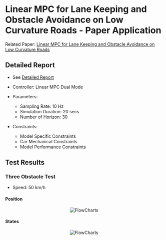 # Linear MPC for Lane Keeping and Obstacle Avoidance on Low Curvature Roads - Paper Application
Related Paper: [Linear MPC for Lane Keeping and Obstacle Avoidance on Low Curvature Roads](https://people.kth.se/~kallej/papers/vehicle_itsc13turri.pdf)

## Detailed Report
- See [Detailed Report](https://AtaberkOKLU.github.io/Linear-MPC-Lanekeeping-ObstacleAvoidance/Report/Report.pdf)

- Controller: Linear MPC Dual Mode
- Parameters: 
	- Sampling Rate: 10 Hz
	- Simulation Duration: 20 secs
	- Number of Horizon: 30
- Constraints:
	- Model Specific Constraints
	- Car Mechanical Constraints
	- Model Performance Constraints
	
## Test Results

### Three Obstacle Test
- Speed: 50 km/h

#### Position

<p align="center">
	<picture>
		<source media="(prefers-color-scheme: dark)" srcset="http://AtaberkOKLU.github.io/Linear-MPC-Lanekeeping-ObstacleAvoidance/Tests/ObstacleAvoidance/obs3_dark.png">
		<source media="(prefers-color-scheme: light)" srcset="http://AtaberkOKLU.github.io/Linear-MPC-Lanekeeping-ObstacleAvoidance/Tests/ObstacleAvoidance/obs3.svg">
		<img alt="FlowCharts" src="http://AtaberkOKLU.github.io/Linear-MPC-Lanekeeping-ObstacleAvoidance/Tests/ObstacleAvoidance/obs3.svg">
	</picture>
</p>

#### States

<p align="center">
	<picture>
		<source media="(prefers-color-scheme: dark)" srcset="http://AtaberkOKLU.github.io/Linear-MPC-Lanekeeping-ObstacleAvoidance/Tests/ObstacleAvoidance/obs3_states_dark.png">
		<source media="(prefers-color-scheme: light)" srcset="http://AtaberkOKLU.github.io/Linear-MPC-Lanekeeping-ObstacleAvoidance/Tests/ObstacleAvoidance/obs3_states.svg">
		<img alt="FlowCharts" src="http://AtaberkOKLU.github.io/Linear-MPC-Lanekeeping-ObstacleAvoidance/Tests/ObstacleAvoidance/obs3_states.svg">
	</picture>
</p>
